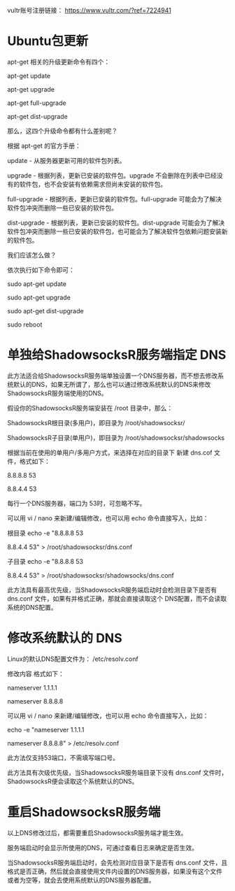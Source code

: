 vultr账号注册链接： https://www.vultr.com/?ref=7224941



# Ubuntu包更新

apt-get 相关的升级更新命令有四个：

apt-get update

apt-get upgrade

apt-get full-upgrade

apt-get dist-upgrade

那么，这四个升级命令都有什么差别呢？

根据 apt-get 的官方手册：

update - 从服务器更新可用的软件包列表。

upgrade - 根据列表，更新已安装的软件包。upgrade 不会删除在列表中已经没有的软件包，也不会安装有依赖需求但尚未安装的软件包。

full-upgrade - 根据列表，更新已安装的软件包。full-upgrade 可能会为了解决软件包冲突而删除一些已安装的软件包。

dist-upgrade - 根据列表，更新已安装的软件包。dist-upgrade 可能会为了解决软件包冲突而删除一些已安装的软件包，也可能会为了解决软件包依赖问题安装新的软件包。

我们应该怎么做？

依次执行如下命令即可：

sudo apt-get update

sudo apt-get upgrade

sudo apt-get dist-upgrade

sudo reboot



# 单独给ShadowsocksR服务端指定 DNS

此方法适合给ShadowsocksR服务端单独设置一个DNS服务器，而不想去修改系统默认的DNS，如果无所谓了，那么也可以通过修改系统默认的DNS来修改 ShadowsocksR服务端使用的DNS。

假设你的ShadowsocksR服务端安装在 /root 目录中，那么：

ShadowsocksR根目录(多用户)，即目录为 /root/shadowsocksr/

ShadowsocksR子目录(单用户)，即目录为 /root/shadowsocksr/shadowsocks

根据当前在使用的单用户/多用户方式，来选择在对应的目录下 新建 dns.cof 文件，格式如下：

8.8.8.8 53

8.8.4.4 53

每行一个DNS服务器，端口为 53时，可忽略不写。

可以用 vi / nano 来新建/编辑修改，也可以用 echo 命令直接写入，比如：

根目录
echo -e "8.8.8.8 53

8.8.4.4 53" > /root/shadowsocksr/dns.conf
 
子目录
echo -e "8.8.8.8 53

8.8.4.4 53" > /root/shadowsocksr/shadowsocks/dns.conf

此方法具有最高优先级，当ShadowsocksR服务端启动时会检测目录下是否有 dns.conf 文件，如果有并格式正确，那就会直接读取这个 DNS配置，而不会读取 系统的DNS配置。


# 修改系统默认的 DNS

Linux的默认DNS配置文件为： /etc/resolv.conf

修改内容 格式如下：

nameserver 1.1.1.1

nameserver 8.8.8.8

可以用 vi / nano 来新建/编辑修改，也可以用 echo 命令直接写入，比如：

echo -e "nameserver 1.1.1.1

nameserver 8.8.8.8" > /etc/resolv.conf

此方法仅支持53端口，不需填写端口号。

此方法具有次级优先级，当ShadowsocksR服务端目录下没有 dns.conf 文件时，ShadowsocksR便会读取这个系统默认的DNS。


# 重启ShadowsocksR服务端

以上DNS修改过后，都需要重启ShadowsocksR服务端才能生效。

服务端启动时会显示所使用的DNS，可通过查看日志来确定是否生效。

当ShadowsocksR服务端启动时，会先检测对应目录下是否有 dns.conf 文件，且格式是否正确，然后就会直接使用文件内设置的DNS服务器，如果没有这个文件或者为空等，就会去使用系统默认的DNS服务器配置。
